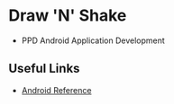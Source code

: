 # Draw 'N' Shake
* PPD Android Application Development

## Useful Links
* [Android Reference](https://developer.android.com/reference/packages)